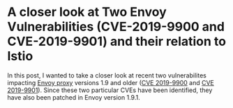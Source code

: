 # A closer look at Two Envoy Vulnerabilities (CVE-2019-9900 and CVE-2019-9901) and their relation to Istio

In this post, I wanted to take a closer look at recent two vulnerabilites impacting [Envoy proxy](https://www.envoyproxy.io/) versions 1.9 and older ([CVE 2019-9900](https://cve.mitre.org/cgi-bin/cvename.cgi?name=CVE-2019-9900) and [CVE 2019-9901](https://cve.mitre.org/cgi-bin/cvename.cgi?name=CVE-2019-9901)). Since these two particular CVEs have been identified, they have also been patched in Envoy version 1.9.1. 